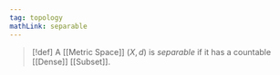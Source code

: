 ```yaml
---
tag: topology
mathLink: separable
---
```

>[!def]
>A [[Metric Space]] $(X,d)$ is *separable* if it has a countable [[Dense]] [[Subset]].
